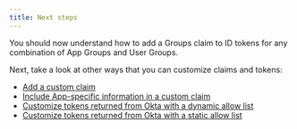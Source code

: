 ```yaml
---
title: Next steps
---
```


You should now understand how to add a Groups claim to ID tokens for any combination of App Groups and User Groups.

Next, take a look at other ways that you can customize claims and tokens:

* [Add a custom claim](/docs/guides/customize-tokens-returned-from-okta/main/#add-a-custom-claim-to-a-token)
* [Include App-specific information in a custom claim](/docs/guides/customize-tokens-returned-from-okta/main/#include-app-specific-instructions-in-a-custom-claim)
* [Customize tokens returned from Okta with a dynamic allow list](/docs/guides/customize-tokens-dynamic/)
* [Customize tokens returned from Okta with a static allow list](/docs/guides/customize-tokens-static/)
